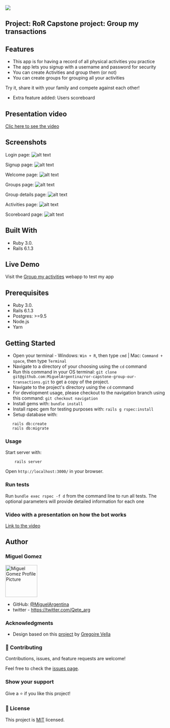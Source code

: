 ![](https://img.shields.io/badge/Microverse-blueviolet)

## Project: RoR Capstone project: Group my transactions

## Features

- This app is for having a record of all physical activities you practice
- The app lets you signup with a username and password for security
- You can create Activities and group them (or not)
- You can create groups for grouping all your activities

Try it, share it with your family and compete against each other!

- Extra feature added: Users scoreboard

## Presentation video

[Clic here to see the video](https://www.loom.com/share/d4f26ef147ee4e78b570d06e6411d8be)

## Screenshots

Login page:
![alt text](screenshots/scrshot_login.png "Login page screenshot")

Signup page:
![alt text](screenshots/scrshot_signup.png "Signup page screenshot")

Welcome page:
![alt text](screenshots/scrshot_welcome.png "Welcome page screenshot")

Groups page:
![alt text](screenshots/scrshot_groups.png "Groups page screenshot")

Group details page:
![alt text](screenshots/scrshot_group_dtl.png "Group details page screenshot")

Activities page:
![alt text](screenshots/scrshot_activities.png "Activities page screenshot")

Scoreboard page:
![alt text](screenshots/scrshot_scoreboard.png "Scoreboard page screenshot")


## Built With

- Ruby 3.0.
- Rails 6.1.3

## Live Demo

Visit the [Group my activities](https://obscure-earth-54566.herokuapp.com/users/1) webapp to test my app

## Prerequisites
- Ruby 3.0.
- Rails 6.1.3
- Postgres: >=9.5
- Node.js
- Yarn

## Getting Started

- Open your terminal - Windows: `Win + R`, then type `cmd` | Mac: `Command + space`, then type `Terminal`
- Navigate to a directory of your choosing using the `cd` command
- Run this command in your OS terminal: `git clone git@github.com:MiguelArgentina/ror-capstone-group-our-transactions.git` to get a copy of the project.
- Navigate to the project's directory using the `cd` command
- For development usage, please checkout to the navigation branch using this command:  `git checkout navigation`
- Install gems with: `bundle install` 
- Install rspec gem for testing purposes with: `rails g rspec:install` 
- Setup database with:

```
   rails db:create
   rails db:migrate
```

### Usage

Start server with:

```
    rails server
```

Open `http://localhost:3000/` in your browser.

### Run tests

Run `bundle exec rspec -f d` from the command line to run all tests. The optional parameters will provide detailed information for each one


### Video with a presentation on how the bot works

[Link to the video](https://www.loom.com/share/4e785bb6aa1b46a88ca832df3740d493)

## Author


### Miguel Gomez

<img width="100" alt="Miguel Gomez Profile Picture" src="https://avatars.githubusercontent.com/u/50305489?s=400&u=2d451ca03611a85431ac4e851ab7a4fc3425bb7d&v=4">


* GitHub: [@MiguelArgentina](https://github.com/MiguelArgentina)
* twitter - https://twitter.com/Qete_arg

### Acknowledgments

- Design based on this [project](https://www.behance.net/gallery/19759151/Snapscan-iOs-design-and-branding?tracking_source=) by [Gregoire Vella](https://www.behance.net/gregoirevella)


### 🤝 Contributing

Contributions, issues, and feature requests are welcome!

Feel free to check the [issues page](https://github.com/MiguelArgentina/ror-capstone-group-our-transactions/issues).

### Show your support

Give a ⭐️ if you like this project!

### 📝 License

This project is [MIT](https://github.com/MiguelArgentina/microverse-ruby-capstone-project/blob/main/LICENSE) licensed.
